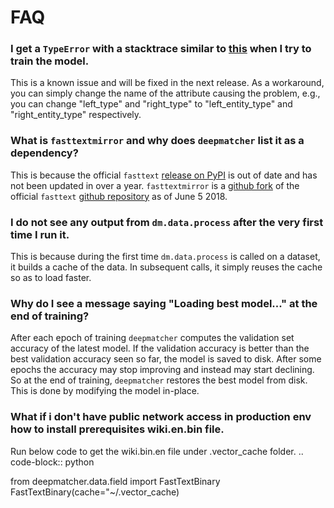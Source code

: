 # FAQ

### I get a `TypeError` with a stacktrace similar to [this](https://gist.github.com/sidharthms/2698c2c9fc072036371166c5972b48f9) when I try to train the model.

This is a known issue and will be fixed in the next release. As a workaround, you can simply change the name of the attribute causing the problem, e.g., you can change "left_type" and "right_type" to "left_entity_type" and "right_entity_type" respectively.

### What is `fasttextmirror` and why does `deepmatcher` list it as a dependency?

This is because the official `fasttext` [release on PyPI](https://pypi.org/project/fasttext/) is out of date and has not been updated in over a year. `fasttextmirror` is a [github fork](https://github.com/sidharthms/fastText) of the official `fasttext` [github repository](https://github.com/facebookresearch/fastText) as of June 5 2018.

### I do not see any output from `dm.data.process` after the very first time I run it.

This is because during the first time `dm.data.process` is called on a dataset, it builds a cache of the data. In subsequent calls, it simply reuses the cache so as to load faster.

### Why do I see a message saying "Loading best model..." at the end of training?

After each epoch of training `deepmatcher` computes the validation set accuracy of the latest model. If the validation accuracy is better than the best validation accuracy seen so far, the model is saved to disk. After some epochs the accuracy may stop improving and instead may start declining. So at the end of training, `deepmatcher` restores the best model from disk. This is done by modifying the model in-place.

### What if i don't have public network access in production env how to install prerequisites wiki.en.bin file.

Run below code to get the wiki.bin.en file under .vector_cache folder.
.. code-block:: python

   from deepmatcher.data.field import FastTextBinary
   FastTextBinary(cache="~/.vector_cache\)
